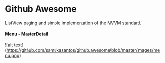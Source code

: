 # Github Awesome
ListView paging and simple implementation of the MVVM standard.


#### Menu - MasterDetail

![alt text] (https://github.com/samukasantos/github.awesome/blob/master/images/menu.png)
